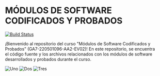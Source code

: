 # MÓDULOS DE SOFTWARE CODIFICADOS Y PROBADOS
[![Build Status](https://travis-ci.org/joemccann/dillinger.svg?branch=master)](https://travis-ci.org/joemccann/dillinger)

¡Bienvenido al repositorio del curso "Módulos de Software Codificados y Probados" (GA7-220501096-AA2-EV02)!
En este repositorio, se encuentra el código fuente y los archivos relacionados con los módulos de software desarrollados y probados durante el curso.

![Uno](https://github.com/mzrtcode/evidencia-modulos-software/assets/71569136/e4dd0704-5b64-4af4-a689-067a78a333ff)
![Dos](https://github.com/mzrtcode/evidencia-modulos-software/assets/71569136/b8caf249-7bd8-4df6-b5b2-d230b8f183cf)
![Tres](https://github.com/mzrtcode/evidencia-modulos-software/assets/71569136/7a678766-d695-4c8f-9d7d-eab371e1ed6d)
